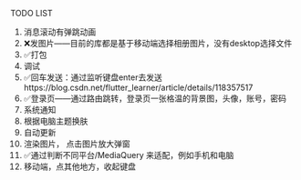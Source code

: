 TODO LIST

1. 消息滚动有弹跳动画
2. ❌发图片——目前的库都是基于移动端选择相册图片，没有desktop选择文件 
5. ✅打包
6. 调试
7. ✅回车发送：通过监听键盘enter去发送https://blog.csdn.net/flutter_learner/article/details/118357517  
8. ✅登录页——通过路由跳转，登录页一张格温的背景图，头像，账号，密码
9. 系统通知
10. 根据电脑主题换肤
11. 自动更新
12. 渲染图片， 点击图片放大弹窗
13. ✅通过判断不同平台/MediaQuery 来适配，例如手机和电脑
14. 移动端，点其他地方，收起键盘
